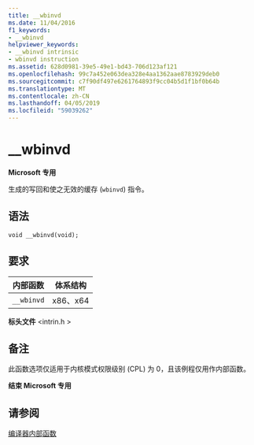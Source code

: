 ```yaml
---
title: __wbinvd
ms.date: 11/04/2016
f1_keywords:
- __wbinvd
helpviewer_keywords:
- __wbinvd intrinsic
- wbinvd instruction
ms.assetid: 628d0981-39e5-49e1-bd43-706d123af121
ms.openlocfilehash: 99c7a452e063dea328e4aa1362aae8783929deb0
ms.sourcegitcommit: c7f90df497e6261764893f9cc04b5d1f1bf0b64b
ms.translationtype: MT
ms.contentlocale: zh-CN
ms.lasthandoff: 04/05/2019
ms.locfileid: "59039262"
---
```

# <a name="wbinvd"></a>__wbinvd

**Microsoft 专用**

生成的写回和使之无效的缓存 (`wbinvd`) 指令。

## <a name="syntax"></a>语法

```
void __wbinvd(void);
```

## <a name="requirements"></a>要求

|内部函数|体系结构|
|---------------|------------------|
|`__wbinvd`|x86、x64|

**标头文件** \<intrin.h >

## <a name="remarks"></a>备注

此函数选项仅适用于内核模式权限级别 (CPL) 为 0，且该例程仅用作内部函数。

**结束 Microsoft 专用**

## <a name="see-also"></a>请参阅

[编译器内部函数](../intrinsics/compiler-intrinsics.md)